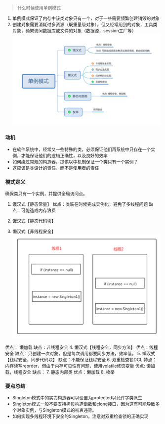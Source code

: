    > 什么时候使用单例模式
  1. 单例模式保证了内存中该类对象只有一个，对于一些需要频繁创建销毁的对象
 2. 创建对象需要消耗过多资源（既重量级对象），但又经常用到的对象，工具类对象，频繁访问数据库或文件的对象（数据源，session工厂等）
  ![单例模式](../../../../images/单例模式.png)

### 动机
* 在软件系统中，经常又一些特殊的类，必须保证他们再系统中只存在一个实例，才能保证他们的逻辑正确性，以及良好的效率
* 如何绕过常规的构造器，提供以中机制保证一个类只有一个实例？
* 这应该是类设计的责任，而不是使用者的责任

### 模式定义
确保类只有一个实例，并提供全局访问点。
1. 饿汉式【静态常量】
   优点：类装在时候完成实例化，避免了多线程问题
    缺点：可能造成内存浪费
2. 饿汉式【静态代码块】

3. 懒汉式【非线程安全】
  ![非线程安全](../../../../images/饿汉式非线程安全.png)

  优点： 懒加载
  缺点：非线程安全
4. 懒汉式【线程安全，同步方法】
  优点：线程安全
  缺点：只创建一次对象，但是每次调用都要同步方法，效率低。
5. 懒汉式【线程安全，同步代码块】
  缺点：不能保证线程安全
6. 双重检查锁DCL
  特点：内存读写reorder，但由于内存可见性有问题，使用volatile修饰变量
  优点: 懒加载，线程安全
  缺点：
7. 静态内部类
  优点：懒加载
8. 枚举

### 要点总结
*  SIngleton模式中的实力构造器可以设置为protected以允许字类派生
*  Singleton模式一般不要支持拷贝构造函数和clone接口，因为这有可能导致多个对象实例，与Singleton模式的初衷违背。
*  如何实现多线程环境下安全的Singleton，注意对双重检查锁的正确实现